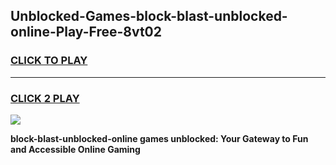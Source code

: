 
## Unblocked-Games-block-blast-unblocked-online-Play-Free-8vt02
<h3>
<a href="https://premium76.site?title=block-blast-unblocked-online&ref=10A">CLICK TO PLAY</a></h3>
<hr>

<h3>
<a href="https://premium76.site?title=block-blast-unblocked-online&ref=10A">CLICK 2 PLAY</a>
  
</h3>

<a href="https://premium76.site?title=block-blast-unblocked-online&ref=10A"><img src="https://clearcache.store/games.png"></a>


**block-blast-unblocked-online games unblocked: Your Gateway to Fun and Accessible Online Gaming**
